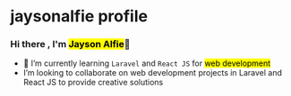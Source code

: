 # **jaysonalfie profile**


### Hi there , I'm <mark>**Jayson Alfie**</mark>👋
- 🌱 I’m currently learning `Laravel` and `React JS` for  <mark>web development</mark>
- I’m looking to collaborate on web development projects in Laravel and React JS to provide creative solutions


<!--
**jaysonalfie/jaysonalfie** is a ✨ _special_ ✨ repository because its `README.md` (this file) appears on your GitHub profile.

Here are some ideas to get you started:

- 🔭 I’m currently working on ...
- 🌱 I’m currently learning ...
- 👯 I’m looking to collaborate on ...
- 🤔 I’m looking for help with ...
- 💬 Ask me about ...
- 📫 How to reach me: ...
- 😄 Pronouns: ...
- ⚡ Fun fact: ...
-->
